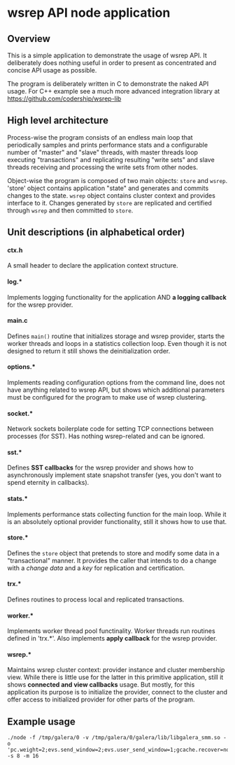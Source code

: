 # wsrep API node application

## Overview

This is a simple application to demonstrate the usage of wsrep API. It
deliberately does nothing useful in order to present as concentrated and
concise API usage as possible.

The program is deliberately written in C to demonstrate the naked API usage.
For C++ example see a much more advanced integration library at
https://github.com/codership/wsrep-lib

## High level architecture

Process-wise the program consists of an endless main loop that periodically
samples and prints performance stats and a configurable number of "master" and
"slave" threads, with master threads loop executing "transactions" and
replicating resulting "write sets" and slave threads receiving and processing
the write sets from other nodes.

Object-wise the program is composed of two main objects: `store` and `wsrep`.
'store' object contains application "state" and generates and commits changes
to the state. `wsrep` object contains cluster context and provides interface
to it. Changes generated by `store` are replicated and certified through
`wsrep` and then committed to `store`.

## Unit descriptions (in alphabetical order)

#### ctx.h
A small header to declare the application context structure.

#### log.*
Implements logging functionality for the application AND
**a logging callback** for the wsrep provider.

#### main.c
Defines `main()` routine that initializes storage and wsrep provider, starts
the worker threads and loops in a statistics collection loop. Even though it is
not designed to return it still shows the deinitialization order.

#### options.*
Implements reading configuration options from the command line, does not have
anything related to wsrep API, but shows which additional parameters must be
configured for the program to make use of wsrep clustering.

#### socket.*
Network sockets boilerplate code for setting TCP connections between processes
(for SST). Has nothing wsrep-related and can be ignored.

#### sst.*
Defines **SST callbacks** for the wsrep provider and shows how to asynchronously
implement state snapshot transfer (yes, you don't want to spend eternity in
callbacks).

#### stats.*
Implements performance stats collecting function for the main loop. While it is
an absolutely optional provider functionality, still it shows how to use that.

#### store.*
Defines the `store` object that pretends to store and modify some data in a
"transactional" manner. It provides the caller that intends to do a change with
a *change data* and a *key* for replication and certification.

#### trx.*
Defines routines to process local and replicated transactions.

#### worker.*
Implements worker thread pool functinality. Worker threads run routines defined
in 'trx.*'. Also implements **apply callback** for the wsrep provider.

#### wsrep.*
Maintains wsrep cluster context: provider instance and cluster membership view.
While there is little use for the latter in this primitive application, still
it shows **connected and view callbacks** usage. But mostly, for this
application its purpose is to initialize the provider, connect to the cluster
and offer access to initialized provider for other parts of the program.

## Example usage
```
./node -f /tmp/galera/0 -v /tmp/galera/0/galera/lib/libgalera_smm.so -o 'pc.weight=2;evs.send_window=2;evs.user_send_window=1;gcache.recover=no' -s 8 -m 16
```
